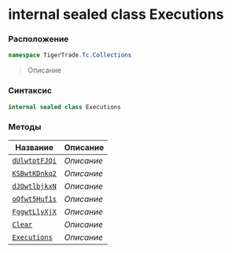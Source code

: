 
# internal sealed class Executions
### Расположение
```csharp
namespace TigerTrade.Tc.Collections
```



> Описание

### Синтаксис
```csharp
internal sealed class Executions
```


### Методы
| Название | Описание |
| --- | --- |
| [`dUlwtptFJQi`](./Executions.cs/Методы/dUlwtptFJQi.md) | *Описание* |
| [`KSBwtKDnkq2`](./Executions.cs/Методы/KSBwtKDnkq2.md) | *Описание* |
| [`dJOwtlbjkxN`](./Executions.cs/Методы/dJOwtlbjkxN.md) | *Описание* |
| [`oQfwt5Huf1s`](./Executions.cs/Методы/oQfwt5Huf1s.md) | *Описание* |
| [`FggwtLlyXjX`](./Executions.cs/Методы/FggwtLlyXjX.md) | *Описание* |
| [`Clear`](./Executions.cs/Методы/Clear.md) | *Описание* |
| [`Executions`](./Executions.cs/Методы/Executions.md) | *Описание* |



